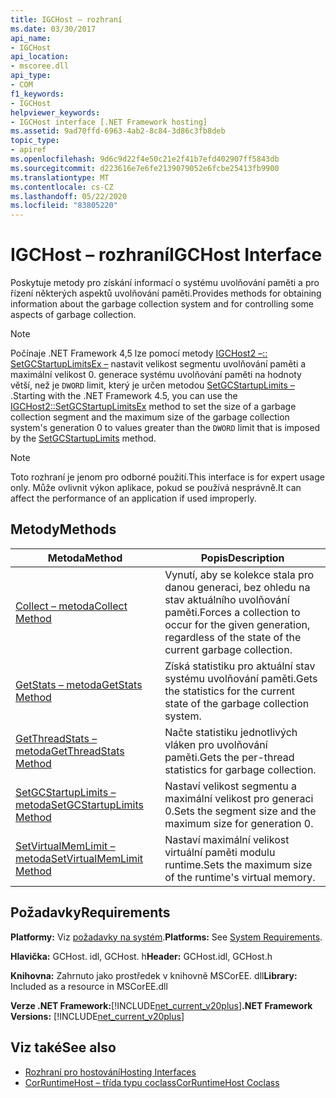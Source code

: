 ```yaml
---
title: IGCHost – rozhraní
ms.date: 03/30/2017
api_name:
- IGCHost
api_location:
- mscoree.dll
api_type:
- COM
f1_keywords:
- IGCHost
helpviewer_keywords:
- IGCHost interface [.NET Framework hosting]
ms.assetid: 9ad70ffd-6963-4ab2-8c84-3d86c3fb8deb
topic_type:
- apiref
ms.openlocfilehash: 9d6c9d22f4e50c21e2f41b7efd402907ff5843db
ms.sourcegitcommit: d223616e7e6fe2139079052e6fcbe25413fb9900
ms.translationtype: MT
ms.contentlocale: cs-CZ
ms.lasthandoff: 05/22/2020
ms.locfileid: "83805220"
---
```

# <a name="igchost-interface"></a><span data-ttu-id="c99a9-102">IGCHost – rozhraní</span><span class="sxs-lookup"><span data-stu-id="c99a9-102">IGCHost Interface</span></span>
<span data-ttu-id="c99a9-103">Poskytuje metody pro získání informací o systému uvolňování paměti a pro řízení některých aspektů uvolňování paměti.</span><span class="sxs-lookup"><span data-stu-id="c99a9-103">Provides methods for obtaining information about the garbage collection system and for controlling some aspects of garbage collection.</span></span>  
  
> [!NOTE]
> <span data-ttu-id="c99a9-104">Počínaje .NET Framework 4,5 lze pomocí metody [IGCHost2 –:: SetGCStartupLimitsEx –](../../../../docs/framework/unmanaged-api/hosting/igchost2-setgcstartuplimitsex-method.md) nastavit velikost segmentu uvolňování paměti a maximální velikost 0. generace systému uvolňování paměti na hodnoty větší, než je `DWORD` limit, který je určen metodou [SetGCStartupLimits –](igchost-setgcstartuplimits-method.md) .</span><span class="sxs-lookup"><span data-stu-id="c99a9-104">Starting with the .NET Framework 4.5, you can use the [IGCHost2::SetGCStartupLimitsEx](../../../../docs/framework/unmanaged-api/hosting/igchost2-setgcstartuplimitsex-method.md) method to set the size of a garbage collection segment and the maximum size of the garbage collection system's generation 0 to values greater than the `DWORD` limit that is imposed by the [SetGCStartupLimits](igchost-setgcstartuplimits-method.md) method.</span></span>  
  
> [!NOTE]
> <span data-ttu-id="c99a9-105">Toto rozhraní je jenom pro odborné použití.</span><span class="sxs-lookup"><span data-stu-id="c99a9-105">This interface is for expert usage only.</span></span> <span data-ttu-id="c99a9-106">Může ovlivnit výkon aplikace, pokud se používá nesprávně.</span><span class="sxs-lookup"><span data-stu-id="c99a9-106">It can affect the performance of an application if used improperly.</span></span>  
  
## <a name="methods"></a><span data-ttu-id="c99a9-107">Metody</span><span class="sxs-lookup"><span data-stu-id="c99a9-107">Methods</span></span>  
  
|<span data-ttu-id="c99a9-108">Metoda</span><span class="sxs-lookup"><span data-stu-id="c99a9-108">Method</span></span>|<span data-ttu-id="c99a9-109">Popis</span><span class="sxs-lookup"><span data-stu-id="c99a9-109">Description</span></span>|  
|------------|-----------------|  
|[<span data-ttu-id="c99a9-110">Collect – metoda</span><span class="sxs-lookup"><span data-stu-id="c99a9-110">Collect Method</span></span>](igchost-collect-method.md)|<span data-ttu-id="c99a9-111">Vynutí, aby se kolekce stala pro danou generaci, bez ohledu na stav aktuálního uvolňování paměti.</span><span class="sxs-lookup"><span data-stu-id="c99a9-111">Forces a collection to occur for the given generation, regardless of the state of the current garbage collection.</span></span>|  
|[<span data-ttu-id="c99a9-112">GetStats – metoda</span><span class="sxs-lookup"><span data-stu-id="c99a9-112">GetStats Method</span></span>](igchost-getstats-method.md)|<span data-ttu-id="c99a9-113">Získá statistiku pro aktuální stav systému uvolňování paměti.</span><span class="sxs-lookup"><span data-stu-id="c99a9-113">Gets the statistics for the current state of the garbage collection system.</span></span>|  
|[<span data-ttu-id="c99a9-114">GetThreadStats – metoda</span><span class="sxs-lookup"><span data-stu-id="c99a9-114">GetThreadStats Method</span></span>](igchost-getthreadstats-method.md)|<span data-ttu-id="c99a9-115">Načte statistiku jednotlivých vláken pro uvolňování paměti.</span><span class="sxs-lookup"><span data-stu-id="c99a9-115">Gets the per-thread statistics for garbage collection.</span></span>|  
|[<span data-ttu-id="c99a9-116">SetGCStartupLimits – metoda</span><span class="sxs-lookup"><span data-stu-id="c99a9-116">SetGCStartupLimits Method</span></span>](igchost-setgcstartuplimits-method.md)|<span data-ttu-id="c99a9-117">Nastaví velikost segmentu a maximální velikost pro generaci 0.</span><span class="sxs-lookup"><span data-stu-id="c99a9-117">Sets the segment size and the maximum size for generation 0.</span></span>|  
|[<span data-ttu-id="c99a9-118">SetVirtualMemLimit – metoda</span><span class="sxs-lookup"><span data-stu-id="c99a9-118">SetVirtualMemLimit Method</span></span>](igchost-setvirtualmemlimit-method.md)|<span data-ttu-id="c99a9-119">Nastaví maximální velikost virtuální paměti modulu runtime.</span><span class="sxs-lookup"><span data-stu-id="c99a9-119">Sets the maximum size of the runtime's virtual memory.</span></span>|  
  
## <a name="requirements"></a><span data-ttu-id="c99a9-120">Požadavky</span><span class="sxs-lookup"><span data-stu-id="c99a9-120">Requirements</span></span>  
 <span data-ttu-id="c99a9-121">**Platformy:** Viz [požadavky na systém](../../get-started/system-requirements.md).</span><span class="sxs-lookup"><span data-stu-id="c99a9-121">**Platforms:** See [System Requirements](../../get-started/system-requirements.md).</span></span>  
  
 <span data-ttu-id="c99a9-122">**Hlavička:** GCHost. idl, GCHost. h</span><span class="sxs-lookup"><span data-stu-id="c99a9-122">**Header:** GCHost.idl, GCHost.h</span></span>  
  
 <span data-ttu-id="c99a9-123">**Knihovna:** Zahrnuto jako prostředek v knihovně MSCorEE. dll</span><span class="sxs-lookup"><span data-stu-id="c99a9-123">**Library:** Included as a resource in MSCorEE.dll</span></span>  
  
 <span data-ttu-id="c99a9-124">**Verze .NET Framework:**[!INCLUDE[net_current_v20plus](../../../../includes/net-current-v20plus-md.md)]</span><span class="sxs-lookup"><span data-stu-id="c99a9-124">**.NET Framework Versions:** [!INCLUDE[net_current_v20plus](../../../../includes/net-current-v20plus-md.md)]</span></span>  
  
## <a name="see-also"></a><span data-ttu-id="c99a9-125">Viz také</span><span class="sxs-lookup"><span data-stu-id="c99a9-125">See also</span></span>

- [<span data-ttu-id="c99a9-126">Rozhraní pro hostování</span><span class="sxs-lookup"><span data-stu-id="c99a9-126">Hosting Interfaces</span></span>](hosting-interfaces.md)
- [<span data-ttu-id="c99a9-127">CorRuntimeHost – třída typu coclass</span><span class="sxs-lookup"><span data-stu-id="c99a9-127">CorRuntimeHost Coclass</span></span>](corruntimehost-coclass.md)
